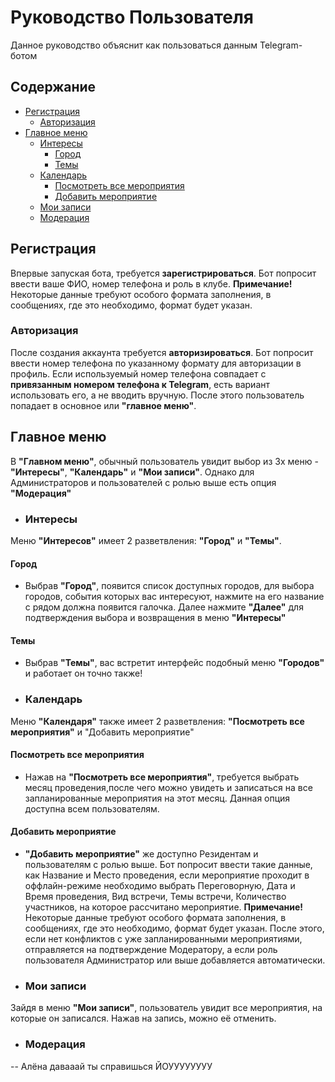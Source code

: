 # Руководство Пользователя

Данное руководство объяснит как пользоваться данным Telegram-ботом

## Содержание
- [Регистрация](#регистрация)
  - [Авторизация](#авторизация)
- [Главное меню](#главное-меню)
    - [Интересы](#интересы)
        - [Город](#город)
        - [Темы](#темы)
    - [Календарь](#календарь)
        - [Посмотреть все мероприятия](#посмотреть-все-мероприятия)
        - [Добавить мероприятие](#добавить-мероприятие)
    - [Мои записи](#мои-записи)
    - [Модерация](#Модерация)

## Регистрация 

Впервые запуская бота, требуется **зарегистрироваться**. Бот попросит ввести ваше ФИО, номер телефона и роль в клубе.
**Примечание!** Некоторые данные требуют особого формата заполнения, в сообщениях, где это необходимо, формат будет указан.


### Авторизация

После создания аккаунта требуется **авторизироваться**.
Бот попросит ввести номер телефона по указанному формату для авторизации в профиль. Если используемый номер телефона совпадает с **привязанным номером телефона к Telegram**, есть вариант использовать его, а не вводить вручную.
После этого пользователь попадает в основное или **"главное меню"**.

## Главное меню

В **"Главном меню"**, обычный пользователь увидит выбор из 3х меню - **"Интересы"**, **"Календарь"** и **"Мои записи"**. Однако для Администраторов и пользователей с ролью выше есть опция **"Модерация"**

- ### Интересы

Меню **"Интересов"** имеет 2 разветвления: **"Город"** и **"Темы"**.
#### Город
- Выбрав **"Город"**, появится список доступных городов, для выбора городов, события которых вас интересуют, нажмите на его название с рядом должна появится галочка. Далее нажмите **"Далее"** для подтверждения выбора и возвращения в меню **"Интересы"**
#### Темы
- Выбрав **"Темы"**, вас встретит интерфейс подобный меню **"Городов"** и работает он точно также!

- ### Календарь

Меню **"Календаря"** также имеет 2 разветвления: **"Посмотреть все мероприятия"** и "Добавить мероприятие"
#### Посмотреть все мероприятия
- Нажав на **"Посмотреть все мероприятия"**, требуется выбрать месяц проведения,после чего можно увидеть и записаться на все запланированные мероприятия на этот месяц. Данная опция доступна всем пользователям.
#### Добавить мероприятие
- **"Добавить мероприятие"** же доступно Резидентам и пользователям с ролью выше.
Бот попросит ввести такие данные, как Название и Место проведения, если мероприятие проходит в оффлайн-режиме необходимо выбрать Переговорную, Дата и Время проведения, Вид встречи, Темы встречи, Количество участников, на которое рассчитано мероприятие.
**Примечание!** Некоторые данные требуют особого формата заполнения, в сообщениях, где это необходимо, формат будет указан.
После этого, если нет конфликтов с уже запланированными мероприятиями, отправляется на подтверждение Модератору, а если роль пользователя Администратор или выше добавляется автоматически.

- ### Мои записи

Зайдя в меню **"Мои записи"**, пользователь увидит все мероприятия, на которые он записался. Нажав на запись, можно её отменить.

- ### Модерация

-- Алёна давааай ты справишься ЙОУУУУУУУУ